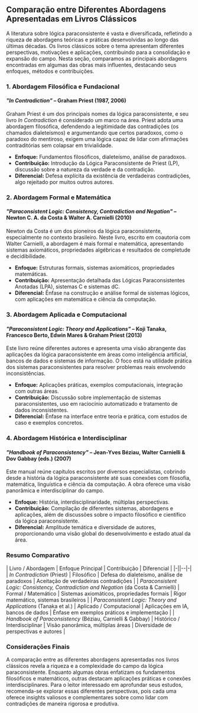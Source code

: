 
## Comparação entre Diferentes Abordagens Apresentadas em Livros Clássicos

A literatura sobre lógica paraconsistente é vasta e diversificada, refletindo a riqueza de abordagens teóricas e práticas desenvolvidas ao longo das últimas décadas. Os livros clássicos sobre o tema apresentam diferentes perspectivas, motivações e aplicações, contribuindo para a consolidação e expansão do campo. Nesta seção, comparamos as principais abordagens encontradas em algumas das obras mais influentes, destacando seus enfoques, métodos e contribuições.

### 1. **Abordagem Filosófica e Fundacional**

#### *"In Contradiction"* – Graham Priest (1987, 2006)

Graham Priest é um dos principais nomes da lógica paraconsistente, e seu livro *In Contradiction* é considerado um marco na área. Priest adota uma abordagem filosófica, defendendo a legitimidade das contradições (os chamados dialeteísmos) e argumentando que certos paradoxos, como o paradoxo do mentiroso, exigem uma lógica capaz de lidar com afirmações contraditórias sem colapsar em trivialidade.

- **Enfoque:** Fundamentos filosóficos, dialeteísmo, análise de paradoxos.
- **Contribuição:** Introdução da Lógica Paraconsistente de Priest (LP), discussão sobre a natureza da verdade e da contradição.
- **Diferencial:** Defesa explícita da existência de verdadeiras contradições, algo rejeitado por muitos outros autores.

### 2. **Abordagem Formal e Matemática**

#### *"Paraconsistent Logic: Consistency, Contradiction and Negation"* – Newton C. A. da Costa & Walter A. Carnielli (2010)

Newton da Costa é um dos pioneiros da lógica paraconsistente, especialmente no contexto brasileiro. Neste livro, escrito em coautoria com Walter Carnielli, a abordagem é mais formal e matemática, apresentando sistemas axiomáticos, propriedades algébricas e resultados de completude e decidibilidade.

- **Enfoque:** Estruturas formais, sistemas axiomáticos, propriedades matemáticas.
- **Contribuição:** Apresentação detalhada das Lógicas Paraconsistentes Anotadas (LPA), sistemas C e sistemas dC.
- **Diferencial:** Ênfase na construção e análise formal de sistemas lógicos, com aplicações em matemática e ciência da computação.

### 3. **Abordagem Aplicada e Computacional**

#### *"Paraconsistent Logic: Theory and Applications"* – Koji Tanaka, Francesco Berto, Edwin Mares & Graham Priest (2013)

Este livro reúne diferentes autores e apresenta uma visão abrangente das aplicações da lógica paraconsistente em áreas como inteligência artificial, bancos de dados e sistemas de informação. O foco está na utilidade prática dos sistemas paraconsistentes para resolver problemas reais envolvendo inconsistências.

- **Enfoque:** Aplicações práticas, exemplos computacionais, integração com outras áreas.
- **Contribuição:** Discussão sobre implementação de sistemas paraconsistentes, uso em raciocínio automatizado e tratamento de dados inconsistentes.
- **Diferencial:** Ênfase na interface entre teoria e prática, com estudos de caso e exemplos concretos.

### 4. **Abordagem Histórica e Interdisciplinar**

#### *"Handbook of Paraconsistency"* – Jean-Yves Béziau, Walter Carnielli & Dov Gabbay (eds.) (2007)

Este manual reúne capítulos escritos por diversos especialistas, cobrindo desde a história da lógica paraconsistente até suas conexões com filosofia, matemática, linguística e ciência da computação. A obra oferece uma visão panorâmica e interdisciplinar do campo.

- **Enfoque:** História, interdisciplinaridade, múltiplas perspectivas.
- **Contribuição:** Compilação de diferentes sistemas, abordagens e aplicações, além de discussões sobre o impacto filosófico e científico da lógica paraconsistente.
- **Diferencial:** Amplitude temática e diversidade de autores, proporcionando uma visão global do desenvolvimento e estado atual da área.



### **Resumo Comparativo**

| Livro / Abordagem | Enfoque Principal | Contribuição | Diferencial |
|-||--|-|
| *In Contradiction* (Priest) | Filosófico | Defesa do dialeteísmo, análise de paradoxos | Aceitação de verdadeiras contradições |
| *Paraconsistent Logic: Consistency, Contradiction and Negation* (da Costa & Carnielli) | Formal / Matemático | Sistemas axiomáticos, propriedades formais | Rigor matemático, sistemas brasileiros |
| *Paraconsistent Logic: Theory and Applications* (Tanaka et al.) | Aplicado / Computacional | Aplicações em IA, bancos de dados | Ênfase em exemplos práticos e implementação |
| *Handbook of Paraconsistency* (Béziau, Carnielli & Gabbay) | Histórico / Interdisciplinar | Visão panorâmica, múltiplas áreas | Diversidade de perspectivas e autores |



### **Considerações Finais**

A comparação entre as diferentes abordagens apresentadas nos livros clássicos revela a riqueza e a complexidade do campo da lógica paraconsistente. Enquanto algumas obras enfatizam os fundamentos filosóficos e matemáticos, outras destacam aplicações práticas e conexões interdisciplinares. Para o leitor interessado em aprofundar seus estudos, recomenda-se explorar essas diferentes perspectivas, pois cada uma oferece insights valiosos e complementares sobre como lidar com contradições de maneira rigorosa e produtiva.


